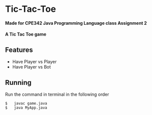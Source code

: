 # Tic-Tac-Toe
#### Made for CPE342 Java Programming Language class Assignment 2
#### A Tic Tac Toe game
## Features
<ul>
  <li>Have Player vs Player</li>
  <li>Have Player vs Bot</li>
</ul>

## Running
Run the command in terminal in the following order

```
$   javac game.java
$   java MyApp.java
```
